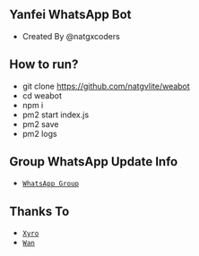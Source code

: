 ## Yanfei WhatsApp Bot
- Created By @natgxcoders
## How to run?
- git clone https://github.com/natgvlite/weabot
- cd weabot
- npm i
- pm2 start index.js
- pm2 save
- pm2 logs
## Group WhatsApp Update Info
* [`WhatsApp Group`](https://chat.whatsapp.com/FDzGjJoBCCh9gHoM4TnZut)
## Thanks To
* [`Xyro`](https://github.com/xyromawwari)
* [`Wan`](https://github.com/erhabot)
